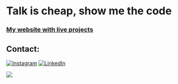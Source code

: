 # Talk is cheap, show me the code

### [My website with live projects](https://mbdev.ca/)

## Contact:
[![Instagram](https://img.shields.io/badge/Instagram-%23E4405F.svg?logo=Instagram&logoColor=white)](https://instagram.com/mason._.barney) [![LinkedIn](https://img.shields.io/badge/LinkedIn-%230077B5.svg?logo=linkedin&logoColor=white)](https://linkedin.com/in/www.linkedin.com/in/mason-b-2a3092285) 

![](https://github-readme-stats.vercel.app/api/top-langs/?username=mason-mbdev&theme=dracula&hide_border=false&include_all_commits=false&count_private=false&layout=compact)
